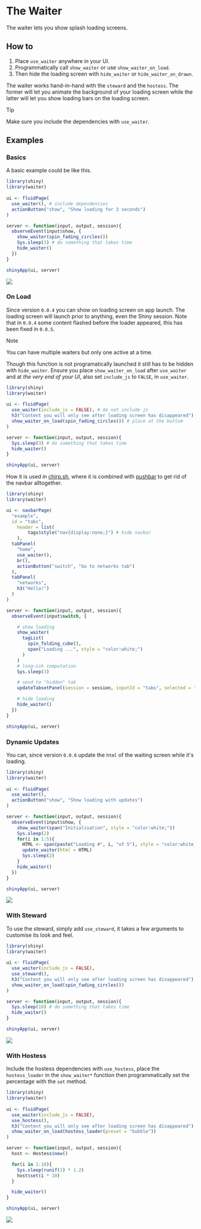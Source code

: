 # The Waiter

The waiter lets you show splash loading screens. 

## How to

1. Place `use_waiter` anywhere in your UI.
2. Programmatically call `show_waiter` or use `show_waiter_on_load`.
3. Then hide the loading screen with `hide_waiter` or `hide_waiter_on_drawn`.

The waiter works hand-in-hand with the `steward` and the `hostess`. The former will let you animate the background of your loading screen while the latter will let you show loading bars on the loading screen.

> [!TIP]
> Make sure you include the dependencies with `use_waiter`.

## Examples

### Basics

A basic example could be like this.

``` r
library(shiny)
library(waiter)
 
ui <- fluidPage(
  use_waiter(), # include dependencies
  actionButton("show", "Show loading for 3 seconds")
)

server <- function(input, output, session){
  observeEvent(input$show, {
    show_waiter(spin_fading_circles())
    Sys.sleep(3) # do something that takes time
    hide_waiter()
  })
}

shinyApp(ui, server)
```

![](_assets/img/waiter.gif)

### On Load

Since version `0.0.4` you can show on loading screen on app launch. The loading screen will launch prior to anything, even the Shiny session. Note that in `0.0.4` some content flashed before the loader appeared, this has been fixed in `0.0.5`.

> [!NOTE]
> You can have multiple waiters but only one active at a time.

Though this function is not programatically launched it still has to be hidden with `hide_waiter`. Ensure you place `show_waiter_on_load` after `use_waiter` and at _the very end of your UI_, also set `include_js` to `FALSE`, in `use_waiter`.

```r
library(shiny)
library(waiter)
 
ui <- fluidPage(
  use_waiter(include_js = FALSE), # do not include js
  h3("Content you will only see after loading screen has disappeared"),
  show_waiter_on_load(spin_fading_circles()) # place at the bottom
)

server <- function(input, output, session){
  Sys.sleep(3) # do something that takes time
  hide_waiter()
}

shinyApp(ui, server)
```

How it is used in [chirp.sh](https://chirp.sh), where it is combined with [pushbar](https://github.com/JohnCoene/pushbar) to get rid of the navbar alltogether.

```r
library(shiny)
library(waiter)

ui <- navbarPage(
  "example",
  id = "tabs",
    header = list(
        tags$style("nav{display:none;}") # hide navbar
    ),
  tabPanel(
    "home",
    use_waiter(),
    br(),
    actionButton("switch", "Go to networks tab")
  ),
  tabPanel(
    "networks",
    h3("Hello!")
  )
)

server <- function(input, output, session){
  observeEvent(input$switch, {

    # show loading
    show_waiter(
      tagList(
        spin_folding_cube(),
        span("Loading ...", style = "color:white;")
      )
    )
    # long~ish computation
    Sys.sleep(3)

    # send to "hidden" tab
    updateTabsetPanel(session = session, inputId = "tabs", selected = "networks")

    # hide loading
    hide_waiter()
  })
}

shinyApp(ui, server)
```

### Dynamic Updates

You can, since version `0.0.6` update the `html` of the waiting screen while it's loading.

```r
library(shiny)
library(waiter)
 
ui <- fluidPage(
  use_waiter(),
  actionButton("show", "Show loading with updates")
)

server <- function(input, output, session){
  observeEvent(input$show, {
    show_waiter(span("Initialisation", style = "color:white;"))
    Sys.sleep(2)
    for(i in 1:5){
      HTML <- span(paste("Loading #", i, "of 5"), style = "color:white;z-index:999;")
      update_waiter(html = HTML)
      Sys.sleep(2)
    }
    hide_waiter()
  })
}

shinyApp(ui, server)
```

![](_assets/img/waiter-dynamic.gif)

### With Steward

To use the steward, simply add `use_steward`, it takes a few arguments to customise its look and feel.

```r
library(shiny)
library(waiter)
 
ui <- fluidPage(
  use_waiter(include_js = FALSE), 
  use_steward(),
  h3("Content you will only see after loading screen has disappeared"),
  show_waiter_on_load(spin_fading_circles()) 
)

server <- function(input, output, session){
  Sys.sleep(10) # do something that takes time
  hide_waiter()
}

shinyApp(ui, server)
```

![](_assets/img/waiter-steward.gif)

### With Hostess

Include the hostess dependencies with `use_hostess`, place the `hostess_loader` in the `show_waiter*` function then programmatically set the percentage with the `set` method. 

```r
library(shiny)
library(waiter)
 
ui <- fluidPage(
  use_waiter(include_js = FALSE), 
  use_hostess(),
  h3("Content you will only see after loading screen has disappeared"),
  show_waiter_on_load(hostess_loader(preset = "bubble")) 
)

server <- function(input, output, session){
  host <- Hostess$new()

  for(i in 1:10){
    Sys.sleep(runif(1) * 1.2)
    host$set(i * 10)
  }

  hide_waiter()
}

shinyApp(ui, server)
```

![](_assets/img/waiter-hostess.gif)
